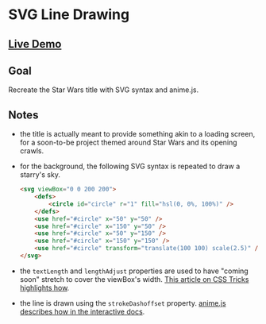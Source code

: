# SVG Line Drawing

## [Live Demo](https://codepen.io/borntofrappe/full/KKwmvmN)

## Goal

Recreate the Star Wars title with SVG syntax and anime.js.

## Notes

-   the title is actually meant to provide something akin to a loading screen, for a soon-to-be project themed around Star Wars and its opening crawls.

-   for the background, the following SVG syntax is repeated to draw a starry's sky.

    ```html
    <svg viewBox="0 0 200 200">
        <defs>
            <circle id="circle" r="1" fill="hsl(0, 0%, 100%)" />
        </defs>
        <use href="#circle" x="50" y="50" />
        <use href="#circle" x="150" y="50" />
        <use href="#circle" x="50" y="150" />
        <use href="#circle" x="150" y="150" />
        <use href="#circle" transform="translate(100 100) scale(2.5)" />
    </svg>
    ```

-   the `textLength` and `lengthAdjust` properties are used to have "coming soon" stretch to cover the viewBox's width. [This article on CSS Tricks highlights how](https://css-tricks.com/snippets/svg/text-lock-up/).

-   the line is drawn using the `strokeDashoffset` property. [anime.js describes how in the interactive docs](https://animejs.com/documentation/#lineDrawing).

